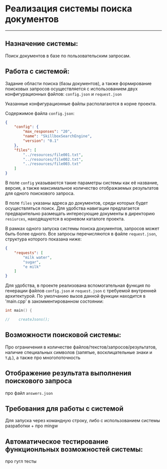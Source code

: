 # Реализация системы поиска документов
_______

## Назначение системы:
Поиск документов в базе по пользовательским запросам.

<!-- ## Краткое описание алгоритма поиска по запросу:
Поиск документов с использованием данной системы осуществляется с применением частотной библиотеки (словаря) и инвертированного индекса.
Частотная библиотека представляет собой ассоциативный контейнер, ключами которого являются уникальные слова из всей рассматриваемой базы документов. 
Значениями при ключах являются данные о частоте появления данного ключа в каждом из документов рассматриваемой базы. 

Например, рассмотрим базу из двух документов со следующим содержимым:

doc001: "milk", "sugar"

doc002: "sugar", "tree", "b"

В том случае содержимое частотной библиотеки будет следующим:

b: {1, 1}

milk: {0, 1}

sugar: {0, 1}, {1, 1}

tree: {1, 1}

Примечание: слова-ключи в библиотеке располагаются в алфавитном порядке, а нумерация документов начинается с нулевого значения. -->

## Работа с системой:
Задание области поиска (базы документов), а также формирование поисковых запросов осуществляется с использованием 
двух конфигурационных файлов: `config.json` и `request.json`

Указанные конфигурационные файлы располагаются в корне проекта.

Содержимое файла `config.json`:

```json
{
    "config": {
        "max_responses": "20",
        "name": "SkillboxSearchEngine",
        "version": "0.1"
    },
    "files": [
        "../resources/file001.txt",
        "../resources/file002.txt",
        "../resources/file003.txt"
    ]
}
```

В поле `config` указываются такие параметры системы как её название, версия, а также максимальное количество отображаемых результатов для одного поискового запроса. 

В поле `files` указаны адреса до документов, среди которых будет осуществляться поиск. Для удобства навигации предлагается предварительно размещать интересующие документы в директорию `resiurces`, находящуются в корневом каталоге проекта. 

В рамках одного запуска системы поиска документов, запросов может быть более одного. Все запросы перечисляются в файле `request.json`, структура которого показана ниже:

```json
{
    "requests": [
        "milk water",
        "sugar",
        "e milk"
    ]
}
```

Для удобства, в проекте реализована вспомогательная функция по генерации файлов `config.json` и `request.json` с требуемой внутренней архитектурой. По умолчанию вызов данной функции находится в 'main.cpp' в закомментированном состоянии:

```c++
int main() {

//    createJsons();
```


## Возможности поисковой системы:
Про ограничения в количестве файлов/текстов/запросов/результатов, наличие специальных символов (запятые, восклицательные знаки и т.д.), а также про многопоточность

## Отображение результата выполнения поискового запроса
про файл `answers.json`

## Требования для работы с системой
Для запуска через командную строку, либо с использованием системы разработки + про mingw

## Автоматическое тестирование функционльных возможностей системы:
про гугл тесты

